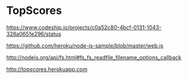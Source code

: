 TopScores
============

https://www.codeship.io/projects/c0a52c80-4bcf-0131-1043-328a0651e296/status

https://github.com/heroku/node-js-sample/blob/master/web.js

http://nodejs.org/api/fs.html#fs_fs_readfile_filename_options_callback

http://topscores.herokuapp.com
